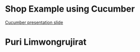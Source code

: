 # Shop Example using Cucumber

[Cucumber presentation slide](https://github.com/ladyusa/cucumber-atm/blob/master/cucumber.pdf)

# Puri Limwongrujirat
